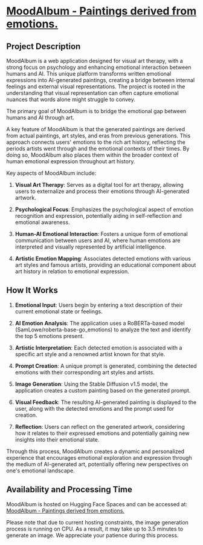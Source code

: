 # [MoodAlbum - Paintings derived from emotions.](https://huggingface.co/spaces/DingoBeast/MoodAlbum)

## Project Description

MoodAlbum is a web application designed for visual art therapy, with a strong focus on psychology and enhancing emotional interaction between humans and AI. This unique platform transforms written emotional expressions into AI-generated paintings, creating a bridge between internal feelings and external visual representations. The project is rooted in the understanding that visual representation can often capture emotional nuances that words alone might struggle to convey.

The primary goal of MoodAlbum is to bridge the emotional gap between humans and AI through art. 

A key feature of MoodAlbum is that the generated paintings are derived from actual paintings, art styles, and eras from previous generations. This approach connects users' emotions to the rich art history, reflecting the periods artists went through and the emotional contexts of their times. By doing so, MoodAlbum also places them within the broader context of human emotional expression throughout art history.

Key aspects of MoodAlbum include:

1. **Visual Art Therapy**: Serves as a digital tool for art therapy, allowing users to externalize and process their emotions through AI-generated artwork.

2. **Psychological Focus**: Emphasizes the psychological aspect of emotion recognition and expression, potentially aiding in self-reflection and emotional awareness.

3. **Human-AI Emotional Interaction**: Fosters a unique form of emotional communication between users and AI, where human emotions are interpreted and visually represented by artificial intelligence.

4. **Artistic Emotion Mapping**: Associates detected emotions with various art styles and famous artists, providing an educational component about art history in relation to emotional expression.

## How It Works

1. **Emotional Input**: Users begin by entering a text description of their current emotional state or feelings.

2. **AI Emotion Analysis**: The application uses a RoBERTa-based model (SamLowe/roberta-base-go_emotions) to analyze the text and identify the top 5 emotions present.

3. **Artistic Interpretation**: Each detected emotion is associated with a specific art style and a renowned artist known for that style.

4. **Prompt Creation**: A unique prompt is generated, combining the detected emotions with their corresponding art styles and artists.

5. **Image Generation**: Using the Stable Diffusion v1.5 model, the application creates a custom painting based on the generated prompt.

6. **Visual Feedback**: The resulting AI-generated painting is displayed to the user, along with the detected emotions and the prompt used for creation.

7. **Reflection**: Users can reflect on the generated artwork, considering how it relates to their expressed emotions and potentially gaining new insights into their emotional state.

Through this process, MoodAlbum creates a dynamic and personalized experience that encourages emotional exploration and expression through the medium of AI-generated art, potentially offering new perspectives on one's emotional landscape.

## Availability and Processing Time

MoodAlbum is hosted on Hugging Face Spaces and can be accessed at: [MoodAlbum - Paintings derived from emotions.](https://huggingface.co/spaces/DingoBeast/MoodAlbum)

Please note that due to current hosting constraints, the image generation process is running on CPU. As a result, it may take up to 3.5 minutes to generate an image. We appreciate your patience during this process.
